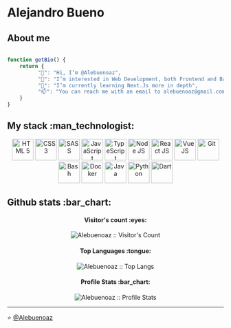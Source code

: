 # Alejandro Bueno

<h2>About me</h2>

```javascript

function getBio() {
	return {
          "👋": "Hi, I’m @Alebuenoaz",
          "👀": "I’m interested in Web Development, both Frontend and Backend",
          "🌱": "I’m currently learning Next.Js more in depth",
          "📫": "You can reach me with an email to alebuenoaz@gmail.com"
	}
}
```

<h2>My stack :man_technologist:</h2>

<p align="center">
  <a>
    <img src="https://www.vectorlogo.zone/logos/w3_html5/w3_html5-icon.svg" alt="HTML 5" height="50" width="50">
  </a>
  
  <a>
    <img src="https://www.vectorlogo.zone/logos/w3_css/w3_css-icon.svg" alt="CSS 3" height="50" width="50">
  </a>
  
  <a>
    <img src="https://www.vectorlogo.zone/logos/sass-lang/sass-lang-icon.svg" alt="SASS" height="50" width="50">
  </a>
  
  <a>
    <img src="https://upload.vectorlogo.zone/logos/javascript/images/239ec8a4-163e-4792-83b6-3f6d96911757.svg" alt="JavaScript" height="50" width="50">
  </a>
  
  <a>
    <img src="https://www.vectorlogo.zone/logos/typescriptlang/typescriptlang-icon.svg" alt="TypeScript" height="50" width="50">
  </a>
  
  <a>
    <img src="https://www.vectorlogo.zone/logos/nodejs/nodejs-icon.svg" alt="Node JS" height="50" width="50">
  </a>
  
  <a>
    <img src="https://www.vectorlogo.zone/logos/reactjs/reactjs-icon.svg" alt="React JS" height="50" width="50">
  </a>
  
  <a>
    <img src="https://www.vectorlogo.zone/logos/vuejs/vuejs-icon.svg" alt="Vue JS" height="50" width="50">
  </a>
  
  <a>
    <img src="https://www.vectorlogo.zone/logos/git-scm/git-scm-icon.svg" alt="Git" height="50" width="50">
  </a>
  
  <a>
    <img src="https://www.vectorlogo.zone/logos/gnu_bash/gnu_bash-icon.svg" alt="Bash" height="50" width="50">
  </a>
  
  <a>
    <img src="https://www.vectorlogo.zone/logos/docker/docker-icon.svg" alt="Docker" height="50" width="50">
  </a>
  
  <a>
    <img src="https://www.vectorlogo.zone/logos/java/java-icon.svg" alt="Java" height="50" width="50">
  </a>
  
  <a>
    <img src="https://www.vectorlogo.zone/logos/python/python-icon.svg" alt="Python" height="50" width="50">
  </a>
  
  <a>
    <img src="https://www.vectorlogo.zone/logos/dartlang/dartlang-icon.svg" alt="Dart" height="50" width="50">
  </a>
</p>

<h2>Github stats :bar_chart:</h2>

<h4 align="center">Visitor's count :eyes:</h4>

<p align="center"><img src="https://profile-counter.glitch.me/{Alebuenoaz}/count.svg" alt="Alebuenoaz :: Visitor's Count" /></p>

<h4 align="center">Top Languages :tongue:</h4>

<p align="center"><img src="https://github-readme-stats.vercel.app/api/top-langs/?username=Alebuenoaz&langs_count=10&theme=radical&layout=compact" alt="Alebuenoaz :: Top Langs" /></p>

<h4 align="center">Profile Stats :bar_chart:</h4>

<p align="center"><img src="https://github-readme-stats.vercel.app/api?username=Alebuenoaz&show_icons=true&theme=radical" alt="Alebuenoaz :: Profile Stats" /></p>


---

⭐️ [@Alebuenoaz](https://github.com/Alebuenoaz)

